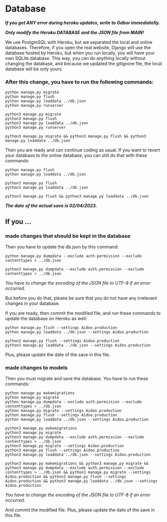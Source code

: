 # Database

***If you get ANY error during heroku updates, write to Gábor immediatelly.***

***Only modify the Heroku DATABASE and the JSON file from MAIN!***

We use PostgreSQL with Heroku, but we separated the local and online databases. Therefore, if you open the real website, Django will use the database hosted by Heroku, but when you run locally, you will have your own SQLite database. This way, you can do anything locally without changing the database, and because we updated the gitignore file, the local database will be only yours.

### After this change, you have to run the following commands:

```
python manage.py migrate
python manage.py flush
python manage.py loaddata ../db.json
python manage.py runserver
```

```
python3 manage.py migrate
python3 manage.py flush
python3 manage.py loaddata ../db.json
python3 manage.py runserver
```

```
python3 manage.py migrate && python3 manage.py flush && python3 manage.py loaddata ../db.json
```

Then you are ready and can continue coding as usual. If you want to revert your database to the online database, you can still do that with these commands:

```
python manage.py flush
python manage.py loaddata ../db.json
```

```
python3 manage.py flush
python3 manage.py loaddata ../db.json
```

```
python3 manage.py flush && python3 manage.py loaddata ../db.json
```

***The date of the actual save is 02/04/2023.***


## If you ...

### made changes that should be kept in the database

Then you have to update the db.json by this command:

```
python manage.py dumpdata --exclude auth.permission --exclude contenttypes > ../db.json
```

```
python3 manage.py dumpdata --exclude auth.permission --exclude contenttypes > ../db.json
```

*You have to change the encoding of the JSON file to UTF-8 if an error occurred.*

But before you do that, please be sure that you do not have any irrelevant changes in your database.

If you are ready, then commit the modified file, and run these commands to update the database on Heroku as well:

```
python manage.py flush --settings Aidoo.production
python manage.py loaddata ../db.json --settings Aidoo.production
```

```
python3 manage.py flush --settings Aidoo.production
python3 manage.py loaddata ../db.json --settings Aidoo.production
```

Plus, please update the date of the save in this file.

### made changes to models

Then you must migrate and save the database. You have to run these commands:

```
python manage.py makemigrations
python manage.py migrate
python manage.py dumpdata --exclude auth.permission --exclude contenttypes > ../db.json
python manage.py migrate --settings Aidoo.production
python manage.py flush --settings Aidoo.production
python manage.py loaddata ../db.json --settings Aidoo.production
```

```
python3 manage.py makemigrations
python3 manage.py migrate
python3 manage.py dumpdata --exclude auth.permission --exclude contenttypes > ../db.json
python3 manage.py migrate --settings Aidoo.production
python3 manage.py flush --settings Aidoo.production
python3 manage.py loaddata ../db.json --settings Aidoo.production
```

```
python3 manage.py makemigrations && python3 manage.py migrate && python3 manage.py dumpdata --exclude auth.permission --exclude contenttypes > ../db.json && python3 manage.py migrate --settings Aidoo.production && python3 manage.py flush --settings Aidoo.production && python3 manage.py loaddata ../db.json --settings Aidoo.production
```

*You have to change the encoding of the JSON file to UTF-8 if an error occurred.*

And commit the modified file. Plus, please update the date of the save in this file.

